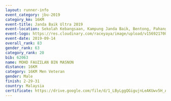 ```yaml
---
layout: runner-info 
event_category: jbu-2019 
category_km: 16KM 
event-title: Janda Baik Ultra 2019
event-location: Sekolah Kebangsaan, Kampung Janda Baik, Bentong, Pahang, Malaysia 
event-logo: https://res.cloudinary.com/raceyaya/image/upload/v1569217009/logo/janda-baik_vch1pc.jpg 
event-date: 2019-09-14 
overall_rank: 83
gender_rank: 63
category_rank: 20
bib: 62063
name: MOHD FAUZILAN BIN MASNON
distance: 16KM
category: 16KM Men Veteran
gender: Male
finish: 2-29-31
country: Malaysia
certificate: https://drive.google.com/file/d/1_LByLggQGigujnLeAKUwv5H_AyWZBZ1v/view?usp=sharing
---
```


